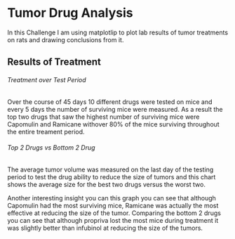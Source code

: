 # Tumor Drug Analysis
In this Challenge I am using matplotlip to plot lab results of tumor treatments on rats and drawing conclusions from it.




## Results of Treatment

###### Treatment over Test Period
<!-- ![Treatment Comparison Over Time](https://github.com/samuelokunola326/Tumor_Drug_Analysis/blob/master/bloxplot.PNG) -->

Over the course of 45 days 10 different drugs were tested on mice and every 5 days the number of surviving mice were measured. As a result the top two drugs that saw the highest number of surviving mice were Capomulin and Ramicane withover 80% of the mice surviving throughout the entire treament period.

###### Top 2 Drugs vs Bottom 2 Drug
<!-- ![top2 v bottom2](https://github.com/samuelokunola326/Tumor_Drug_Analysis/blob/master/bloxplot.PNG) -->

The average tumor volume was measured on the last day of the testing period to test the drug ability to reduce the size of tumors and this chart shows the average size for the best two drugs versus the worst two. 

Another interesting insight you can this graph you can see that although Capomulin had the most surviving mice, Ramicane was actually the most effective at reducing the size of the tumor. Comparing the bottom 2 drugs you can see that although propriva lost the most mice during treatment it was slightly better than infubinol at reducing the size of the tumors.